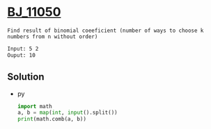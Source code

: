 # [BJ_11050](https://acmicpc.net/problem/11050)

```en
Find result of binomial coeeficient (number of ways to choose k numbers from n without order)
```

```txt
Input: 5 2
Ouput: 10
```

## Solution

* py

  ```py
  import math
  a, b = map(int, input().split())
  print(math.comb(a, b))
  ```
